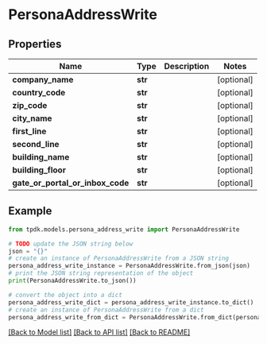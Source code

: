 # PersonaAddressWrite



## Properties

Name | Type | Description | Notes
------------ | ------------- | ------------- | -------------
**company_name** | **str** |  | [optional] 
**country_code** | **str** |  | [optional] 
**zip_code** | **str** |  | [optional] 
**city_name** | **str** |  | [optional] 
**first_line** | **str** |  | [optional] 
**second_line** | **str** |  | [optional] 
**building_name** | **str** |  | [optional] 
**building_floor** | **str** |  | [optional] 
**gate_or_portal_or_inbox_code** | **str** |  | [optional] 

## Example

```python
from tpdk.models.persona_address_write import PersonaAddressWrite

# TODO update the JSON string below
json = "{}"
# create an instance of PersonaAddressWrite from a JSON string
persona_address_write_instance = PersonaAddressWrite.from_json(json)
# print the JSON string representation of the object
print(PersonaAddressWrite.to_json())

# convert the object into a dict
persona_address_write_dict = persona_address_write_instance.to_dict()
# create an instance of PersonaAddressWrite from a dict
persona_address_write_from_dict = PersonaAddressWrite.from_dict(persona_address_write_dict)
```
[[Back to Model list]](../README.md#documentation-for-models) [[Back to API list]](../README.md#documentation-for-api-endpoints) [[Back to README]](../README.md)


